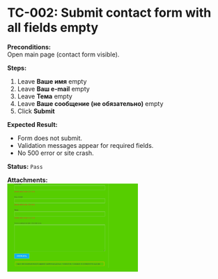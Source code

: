 # TC-002: Submit contact form with all fields empty

**Preconditions:**  
Open main page (contact form visible).

**Steps:**  
1. Leave **Ваше имя** empty  
2. Leave **Ваш e-mail** empty  
3. Leave **Тема** empty  
4. Leave **Ваше сообщение (не обязательно)** empty  
5. Click **Submit**

**Expected Result:**  
- Form does not submit.  
- Validation messages appear for required fields.  
- No 500 error or site crash.

**Status:** `Pass`  

**Attachments:**  
<img src="screenshots/2.png" width="300"/>  